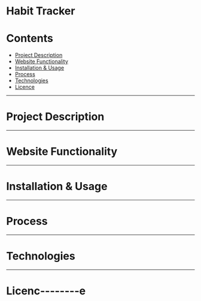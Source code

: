 # Habit Tracker

Contents 
==========================
* [Project Description](#project-description)
* [Website Functionality](#website-functionality)
* [Installation & Usage](#installation--usage)
* [Process](#process)
* [Technologies](#technologies)
* [Licence](#licence)


--------

# Project Description


--------

# Website Functionality

--------

# Installation & Usage

--------

# Process

--------

# Technologies

--------

# Licenc--------e
